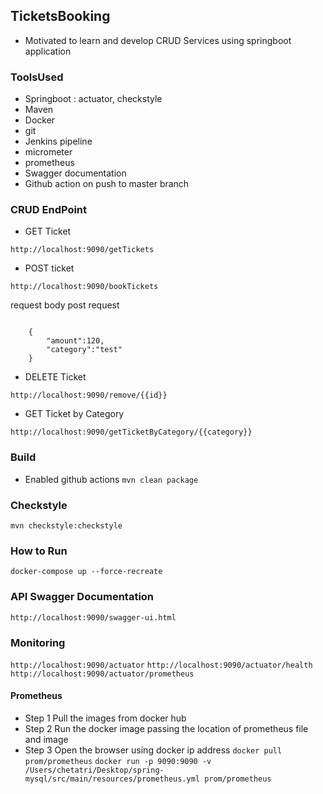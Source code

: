 ## TicketsBooking

- Motivated to learn and develop CRUD Services using springboot application

### ToolsUsed

- Springboot : actuator, checkstyle
- Maven
- Docker 
- git
- Jenkins pipeline
- micrometer
- prometheus
- Swagger documentation 
- Github action on push to master branch

### CRUD EndPoint

- GET Ticket

```http://localhost:9090/getTickets```
- POST ticket

```http://localhost:9090/bookTickets```
   
   request body post request
```

	{
		"amount":120,
		"category":"test"
	}

```
- DELETE Ticket
``` 
http://localhost:9090/remove/{{id}}
```
- GET Ticket by Category
``` 
http://localhost:9090/getTicketByCategory/{{category}}
```
### Build 
- Enabled github actions
```mvn clean package```

### Checkstyle 
```mvn checkstyle:checkstyle```

### How to Run 
```docker-compose up --force-recreate```

### API Swagger Documentation
```http://localhost:9090/swagger-ui.html```

### Monitoring
```http://localhost:9090/actuator```
```http://localhost:9090/actuator/health```
```http://localhost:9090/actuator/prometheus```

#### Prometheus
- Step 1 Pull the images from docker hub
- Step 2  Run the docker image passing the location of prometheus file and image
- Step 3 Open the browser using docker ip address
```docker pull prom/prometheus```
```docker run -p 9090:9090 -v /Users/chetatri/Desktop/spring-mysql/src/main/resources/prometheus.yml prom/prometheus```

